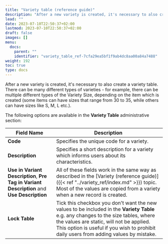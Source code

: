 ```yaml
---
title: "Variety table (reference guide)"
description: "After a new variety is created, it's necessary to also create a variety table. There can be many different types of varieties - for example, there can be multiple different types of the Variety Size, depending on the item which is created."
lead: ""
date: 2023-07-10T22:50:37+02:00
lastmod: 2023-07-10T22:50:37+02:00
draft: false
images: []
menu:
  docs:
    parent: ""
    identifier: "variety_table_ref-7cfa29ea5bf1f9ab4dc8aa00a84a7488"
weight: 192
toc: true
type: docs
---
```


After a new variety is created, it's necessary to also create a variety table. There can be many different types of varieties - for example, there can be multiple different types of the Variety Size, depending on the item which is created (some items can have sizes that range from 30 to 35, while others can have sizes like S, M, L etc.).

The following options are available in the **Variety Table** administrative section:

| Field Name      | Description |
| ----------- | ----------- |
| **Code**       | Specifies the unique code for a variety.    |
| **Description**   | Specifies a short description for a variety which informs users about its characteristics.      |
| **Use in Variant Description**, **Pre Tag in Variant Description** and **Use Description**  | All of these fields work in the same way as described in the [Variety (reference guide)]({{< ref "../variety_ref/index.md" >}}) topic. Most of the values are copied from a variety when a new record is created.  |
| **Lock Table** | Tick this checkbox you don't want the new values to be included in the **Variety Table** e.g. any changes to the size tables, where the values are static, will not be applied. This option is useful if you wish to prohibit daily users from adding values by mistake.  |
